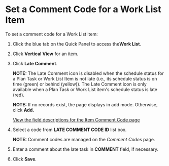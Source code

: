 # Set a Comment Code for a Work List Item

To set a comment code for a Work List item:

1.  Click the blue tab on the Quick Panel to access the**Work List**.

2.  Click **Vertical View** for an item.

3.  Click **Late Comment**.
    
    **NOTE:** The Late Comment icon is disabled when the schedule status
    for a Plan Task or Work List Item is not late (i.e., its schedule
    status is on time (green) or behind (yellow)). The Late Comment icon
    is only available when a Plan Task or Work List item's schedule
    status is late (red).
    
    **NOTE:** If no records exist, the page displays in add mode.
    Otherwise, click **Add.**
    
    [View the field descriptions for the Item Comment Code
    page](../Page_Desc/Item_Comment_Code.htm)

4.  Select a code from **LATE COMMENT CODE ID** list box.
    
    **NOTE:** Comment codes are managed on the *Comment Codes* page.

5.  Enter a comment about the late task in **COMMENT** field, if
    necessary.

6.  Click **Save**.
